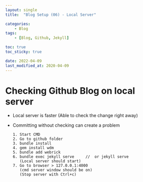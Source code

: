 ```yaml
---
layout: single
title:  "Blog Setup (06) - Local Server"

categories:
    - Blog
tags:
    - [Blog, Github, Jekyll]

toc: true
toc_sticky: true

date: 2022-04-09
last_modified_at: 2020-04-09
---
```


# Checking Github Blog on local server
- Local server is faster (Able to check the change right away)
- Committing without checking can create a problem

    ```
    1. Start CMD
    2. Go to github folder
    3. bundle install
    4. gem install wdm
    5. bundle add webrick
    6. bundle exec jekyll serve     //  or jekyll serve
       (Local server should start)
    7. Go to browser > 127.0.0.1:4000
       (cmd server window should be on)
       (Stop server with Ctrl+c)
    ```
